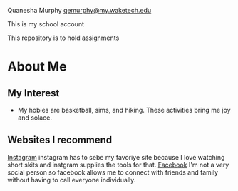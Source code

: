 
Quanesha Murphy qemurphy@my.waketech.edu

This is my school account

This repository is to hold assignments
# About Me
## My Interest 
- My hobies are basketball, sims, and hiking. These activities bring me joy and solace.
## Websites I recommend
[Instagram](www.instagram.com) instagram has to  sebe my favoriye site because I love watching short skits and instgram supplies the tools for that.
[Facebook](facebook.com) I'm not a very social person so facebook allows me to connect with friends and family without having to call everyone individually.
